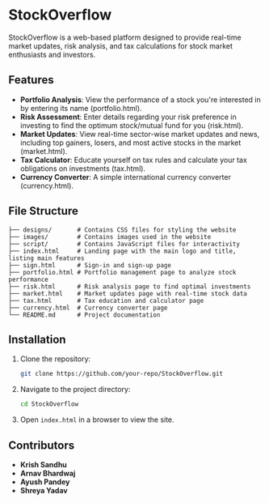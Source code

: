# StockOverflow

StockOverflow is a web-based platform designed to provide real-time market updates, risk analysis, and tax calculations for stock market enthusiasts and investors.

## Features

- **Portfolio Analysis**: View the performance of a stock you're interested in by entering its name (portfolio.html).
- **Risk Assessment**: Enter details regarding your risk preference in investing to find the optimum stock/mutual fund for you (risk.html).
- **Market Updates**: View real-time sector-wise market updates and news, including top gainers, losers, and most active stocks in the market (market.html).
- **Tax Calculator**: Educate yourself on tax rules and calculate your tax obligations on investments (tax.html).
- **Currency Converter**: A simple international currency converter (currency.html).

## File Structure

```
├── designs/       # Contains CSS files for styling the website
├── images/        # Contains images used in the website
├── script/        # Contains JavaScript files for interactivity
├── index.html     # Landing page with the main logo and title, listing main features
├── sign.html      # Sign-in and sign-up page
├── portfolio.html # Portfolio management page to analyze stock performance
├── risk.html      # Risk analysis page to find optimal investments
├── market.html    # Market updates page with real-time stock data
├── tax.html       # Tax education and calculator page
├── currency.html  # Currency converter page
└── README.md      # Project documentation
```

## Installation

1. Clone the repository:
   ```sh
   git clone https://github.com/your-repo/StockOverflow.git
   ```
2. Navigate to the project directory:
   ```sh
   cd StockOverflow
   ```
3. Open `index.html` in a browser to view the site.

## Contributors

- **Krish Sandhu**
- **Arnav Bhardwaj**
- **Ayush Pandey**
- **Shreya Yadav**

